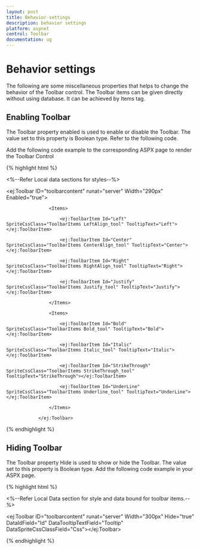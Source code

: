 ```yaml
---
layout: post
title: Behavior-settings
description: behavior settings
platform: aspnet
control: Toolbar
documentation: ug
---
```


# Behavior settings

The following are some miscellaneous properties that helps to change the behavior of the Toolbar control. The Toolbar items can be given directly without using database. It can be achieved by Items tag.

## Enabling Toolbar

The Toolbar property enabled is used to enable or disable the Toolbar. The value set to this property is Boolean type. Refer to the following code.

Add the following code example to the corresponding ASPX page to render the Toolbar Control



{% highlight html %}



   <%--Refer Local data sections for styles--%>



<ej:Toolbar ID="toolbarcontent" runat="server" Width="290px" Enabled="true">

                    <Items>

                        <ej:ToolbarItem Id="Left" SpriteCssClass="ToolbarItems LeftAlign_tool" TooltipText="Left"></ej:ToolbarItem>

                        <ej:ToolbarItem Id="Center" SpriteCssClass="ToolbarItems CenterAlign_tool" TooltipText="Center"></ej:ToolbarItem>

                        <ej:ToolbarItem Id="Right" SpriteCssClass="ToolbarItems RightAlign_tool" TooltipText="Right"></ej:ToolbarItem>

                        <ej:ToolbarItem Id="Justify" SpriteCssClass="ToolbarItems Justify_tool" TooltipText="Justify"></ej:ToolbarItem>

                    </Items>

                    <Items>

                        <ej:ToolbarItem Id="Bold" SpriteCssClass="ToolbarItems Bold_tool" TooltipText="Bold"></ej:ToolbarItem>

                        <ej:ToolbarItem Id="Italic" SpriteCssClass="ToolbarItems Italic_tool" TooltipText="Italic"></ej:ToolbarItem>

                        <ej:ToolbarItem Id="StrikeThrough" SpriteCssClass="ToolbarItems StrikeThrough_tool" TooltipText="StrikeThrough"></ej:ToolbarItem>

                        <ej:ToolbarItem Id="UnderLine" SpriteCssClass="ToolbarItems Underline_tool" TooltipText="UnderLine"></ej:ToolbarItem>

                    </Items>

                </ej:Toolbar>





{% endhighlight %}



## Hiding Toolbar 

The Toolbar property Hide is used to show or hide the Toolbar. The value set to this property is Boolean type.  Add the following code example in your ASPX page.



{% highlight html %}



<%--Refer Local Data section for style and data bound for toolbar items.--%>

<ej:Toolbar ID="toolbarcontent" runat="server" Width="300px" Hide="true" DataIdField="Id" DataTooltipTextField="Tooltip" DataSpriteCssClassField="Css"></ej:Toolbar>



{% endhighlight %}



